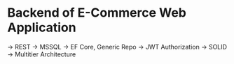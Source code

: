 # Backend of E-Commerce Web Application
-> REST
-> MSSQL
-> EF Core, Generic Repo
-> JWT Authorization
-> SOLID
-> Multitier Architecture
